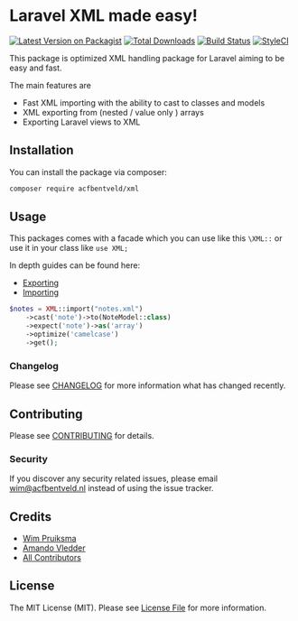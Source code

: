 # Laravel XML made easy!

[![Latest Version on Packagist](https://img.shields.io/packagist/v/acfbentveld/xml.svg?style=flat-square)](https://packagist.org/packages/acfbentveld/xml)
[![Total Downloads](https://img.shields.io/packagist/dt/acfbentveld/xml.svg?style=flat-square)](https://packagist.org/packages/acfbentveld/xml)
[![Build Status](https://img.shields.io/travis/ACFBentveld/XML/master.svg?style=flat-square)](https://travis-ci.org/ACFBentveld/XML)
[![StyleCI](https://github.styleci.io/repos/137213815/shield?branch=master)](https://github.styleci.io/repos/137213815)

This package is optimized XML handling package for Laravel aiming to be easy and fast.

The main features are

* Fast XML importing with the ability to cast to classes and models
* XML exporting from (nested / value only ) arrays
* Exporting Laravel views to XML

## Installation

You can install the package via composer:

```bash
composer require acfbentveld/xml
```

## Usage
This packages comes with a facade which you can use like this `\XML::` or use it in your class like `use XML;`

In depth guides can be found here:

* [Exporting](https://acfbentveld.github.io/XML/docs/export)
* [Importing](https://acfbentveld.github.io/XML/docs/export)


```php
$notes = XML::import("notes.xml")
    ->cast('note')->to(NoteModel::class)
    ->expect('note')->as('array')
    ->optimize('camelcase')
    ->get();

```


### Changelog

Please see [CHANGELOG](CHANGELOG.md) for more information what has changed recently.

## Contributing

Please see [CONTRIBUTING](CONTRIBUTING.md) for details.

### Security

If you discover any security related issues, please email wim@acfbentveld.nl instead of using the issue tracker.


## Credits

- [Wim Pruiksma](https://github.com/wimurk)
- [Amando Vledder](https://github.com/AmandoVledder)
- [All Contributors](../../contributors)

## License

The MIT License (MIT). Please see [License File](LICENSE.md) for more information.
